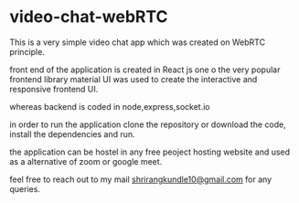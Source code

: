# video-chat-webRTC

This is a very simple video chat app which was created on WebRTC principle.

front end of the application is created in React js
one o the very popular frontend library material UI was used to create the interactive and responsive frontend UI.

whereas backend is coded in node,express,socket.io

in order to run the application clone the repository or download the code, install the dependencies and run.

the application can be hostel in any free peoject hosting website and used as a alternative of zoom or google meet.

feel free to reach out to my mail shrirangkundle10@gmail.com for any queries.
